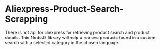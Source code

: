 # Aliexpress-Product-Search-Scrapping
There is not api for aliexpress for retrieving product search and product details. This NodeJS library will help u retrieve products found in a custom search with a selected category in the chosen language.
